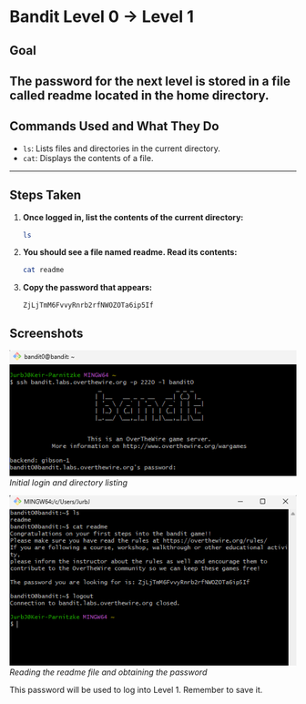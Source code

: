 # Bandit Level 0 → Level 1
## Goal
The password for the next level is stored in a file called readme located in the home directory.
---
## Commands Used and What They Do
- `ls`: Lists files and directories in the current directory.
- `cat`: Displays the contents of a file.
---
## Steps Taken
1. **Once logged in, list the contents of the current directory:**
   ```bash
   ls
   ```

2. **You should see a file named readme. Read its contents:**
   ```bash
   cat readme
   ```

3. **Copy the password that appears:**
   ```
   ZjLjTmM6FvvyRnrb2rfNWOZOTa6ip5If
   ```

## Screenshots
![Bandit Level 0 Login](screenshots/level_0.png)
*Initial login and directory listing*

![Bandit Level 0 Solution](screenshots/level_0_pt2.png)
*Reading the readme file and obtaining the password*

This password will be used to log into Level 1. Remember to save it.
